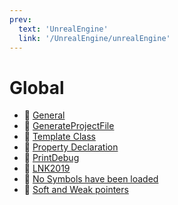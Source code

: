 ```yaml
---
prev:
  text: 'UnrealEngine'
  link: '/UnrealEngine/unrealEngine'
---
```

# Global
- 📄 [General](/UnrealEngine/global/general)
- 📄 [GenerateProjectFile](/UnrealEngine/global/generateProjectFile)
- 📄 [Template Class](/UnrealEngine/global/templateClass)
- 📄 [Property Declaration](/UnrealEngine/global/propertyDeclaration)
- 📄 [PrintDebug](/UnrealEngine/global/printDebug)
- 📄 [LNK2019](/UnrealEngine/global/lnk2019)
- 📄 [No Symbols have been loaded](/UnrealEngine/global/noSymbolsLoaded)
- 📄 [Soft and Weak pointers](/UnrealEngine/global/ueptr)
